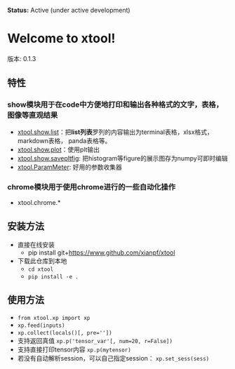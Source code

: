 **Status:** Active (under active development)

Welcome to xtool! 
==================================
版本: 0.1.3

## 特性
### show模块用于在code中方便地打印和输出各种格式的文字，表格，图像等直观结果
- [xtool.show.list](https://www.github.com/xianpf/xtool)：把**list列表**罗列的内容输出为terminal表格，xlsx格式，markdown表格， panda表格等。
- [xtool.show.plot](https://www.github.com/xianpf/xtool)：使用plt输出
- [xtool.show.savepltfig](https://github.com/xianpf/xtool/blob/master/usefulCodes/save_plt_fig.py): 把histogram等figure的展示图存为numpy可即时编辑
- [xtool.ParamMeter](https://github.com/xianpf/xtool/blob/master/usefulCodes/paramMeters.py): 好用的参数收集器

### chrome模块用于使用chrome进行的一些自动化操作
- xtool.chrome.*


## 安装方法
- 直接在线安装
  - pip install git+https://www.github.com/xianpf/xtool
- 下载此仓库到本地
  - ```cd xtool```
  - ```pip install -e .```

## 使用方法
- ```from xtool.xp import xp```
- ```xp.feed(inputs)```
- ```xp.collect(locals()[, pre=''])```
- 支持返回真值
```xp.p('tensor_var'[, num=20, r=False])```
- 支持直接打印tensor内容
```xp.p(mytensor)```
- 若没有自动解析session，可以自己指定session： ```xp.set_sess(sess)```
